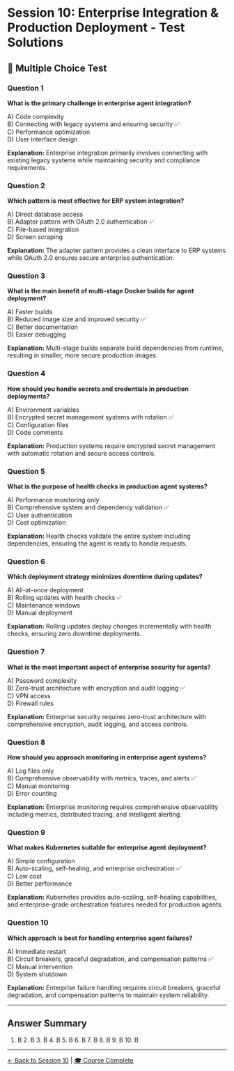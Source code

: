 # Session 10: Enterprise Integration & Production Deployment - Test Solutions

## 📝 Multiple Choice Test

### Question 1
**What is the primary challenge in enterprise agent integration?**

A) Code complexity  
B) Connecting with legacy systems and ensuring security ✅  
C) Performance optimization  
D) User interface design  

**Explanation:** Enterprise integration primarily involves connecting with existing legacy systems while maintaining security and compliance requirements.

### Question 2
**Which pattern is most effective for ERP system integration?**

A) Direct database access  
B) Adapter pattern with OAuth 2.0 authentication ✅  
C) File-based integration  
D) Screen scraping  

**Explanation:** The adapter pattern provides a clean interface to ERP systems while OAuth 2.0 ensures secure enterprise authentication.

### Question 3
**What is the main benefit of multi-stage Docker builds for agent deployment?**

A) Faster builds  
B) Reduced image size and improved security ✅  
C) Better documentation  
D) Easier debugging  

**Explanation:** Multi-stage builds separate build dependencies from runtime, resulting in smaller, more secure production images.

### Question 4
**How should you handle secrets and credentials in production deployments?**

A) Environment variables  
B) Encrypted secret management systems with rotation ✅  
C) Configuration files  
D) Code comments  

**Explanation:** Production systems require encrypted secret management with automatic rotation and secure access controls.

### Question 5
**What is the purpose of health checks in production agent systems?**

A) Performance monitoring only  
B) Comprehensive system and dependency validation ✅  
C) User authentication  
D) Cost optimization  

**Explanation:** Health checks validate the entire system including dependencies, ensuring the agent is ready to handle requests.

### Question 6
**Which deployment strategy minimizes downtime during updates?**

A) All-at-once deployment  
B) Rolling updates with health checks ✅  
C) Maintenance windows  
D) Manual deployment  

**Explanation:** Rolling updates deploy changes incrementally with health checks, ensuring zero downtime deployments.

### Question 7
**What is the most important aspect of enterprise security for agents?**

A) Password complexity  
B) Zero-trust architecture with encryption and audit logging ✅  
C) VPN access  
D) Firewall rules  

**Explanation:** Enterprise security requires zero-trust architecture with comprehensive encryption, audit logging, and access controls.

### Question 8
**How should you approach monitoring in enterprise agent systems?**

A) Log files only  
B) Comprehensive observability with metrics, traces, and alerts ✅  
C) Manual monitoring  
D) Error counting  

**Explanation:** Enterprise monitoring requires comprehensive observability including metrics, distributed tracing, and intelligent alerting.

### Question 9
**What makes Kubernetes suitable for enterprise agent deployment?**

A) Simple configuration  
B) Auto-scaling, self-healing, and enterprise orchestration ✅  
C) Low cost  
D) Better performance  

**Explanation:** Kubernetes provides auto-scaling, self-healing capabilities, and enterprise-grade orchestration features needed for production agents.

### Question 10
**Which approach is best for handling enterprise agent failures?**

A) Immediate restart  
B) Circuit breakers, graceful degradation, and compensation patterns ✅  
C) Manual intervention  
D) System shutdown  

**Explanation:** Enterprise failure handling requires circuit breakers, graceful degradation, and compensation patterns to maintain system reliability.

---

## Answer Summary

1. B  2. B  3. B  4. B  5. B  6. B  7. B  8. B  9. B  10. B

---

[← Back to Session 10](Session10_Enterprise_Integration_Production_Deployment.md) | [🎓 Course Complete](README.md)